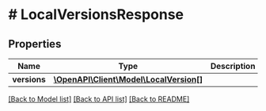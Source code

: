 # # LocalVersionsResponse

## Properties

Name | Type | Description | Notes
------------ | ------------- | ------------- | -------------
**versions** | [**\OpenAPI\Client\Model\LocalVersion[]**](LocalVersion.md) |  | [optional]

[[Back to Model list]](../../README.md#models) [[Back to API list]](../../README.md#endpoints) [[Back to README]](../../README.md)
